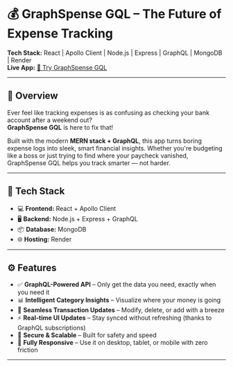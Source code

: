 # 💰 GraphSpense GQL – The Future of Expense Tracking

**Tech Stack:** React | Apollo Client | Node.js | Express | GraphQL | MongoDB | Render  
**Live App:** [🚀 Try GraphSpense GQL](https://lnkd.in/gxAjYDuK)

---

## 📌 Overview

Ever feel like tracking expenses is as confusing as checking your bank account after a weekend out?  
**GraphSpense GQL** is here to fix that!

Built with the modern **MERN stack + GraphQL**, this app turns boring expense logs into sleek, smart financial insights. Whether you're budgeting like a boss or just trying to find where your paycheck vanished, GraphSpense GQL helps you track smarter — not harder.

---

## 🔧 Tech Stack

- 💻 **Frontend:** React + Apollo Client  
- 🖥️ **Backend:** Node.js + Express + GraphQL  
- 📦 **Database:** MongoDB  
- 🌐 **Hosting:** Render  

---

## ⚙️ Features

- ✅ **GraphQL-Powered API** – Only get the data you need, exactly when you need it  
- 📊 **Intelligent Category Insights** – Visualize where your money is going  
- 🔁 **Seamless Transaction Updates** – Modify, delete, or add with a breeze  
- ⚡ **Real-time UI Updates** – Stay synced without refreshing (thanks to GraphQL subscriptions)  
- 🔐 **Secure & Scalable** – Built for safety and speed  
- 📱 **Fully Responsive** – Use it on desktop, tablet, or mobile with zero friction  

---


